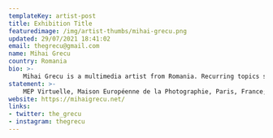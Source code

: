 ```yaml
---
templateKey: artist-post
title: Exhibition Title
featuredimage: /img/artist-thumbs/mihai-grecu.png
updated: 29/07/2021 18:41:02
email: thegrecu@gmail.com
name: Mihai Grecu
country: Romania
bio: >-
    Mihai Grecu is a multimedia artist from Romania. Recurring topics such as environment, new technologies and dystopia articulate a complex and mysterious universe of moving images and glimpses of an alternate present. They are dreamlike visions of elements from a parallel reality taking over the landscape, but they are also symbols of a mysterious environmental crisis.
statement: >-
    MEP Virtuelle, Maison Européenne de la Photographie, Paris, France; Tribeca International Film Festival; « Dans la nuit, des images » Grand Palais, Paris, France ;“Mayfair Art Weekend Showreel”, London; I SEE YOU - Kunsthalle Detroit, Detroit, MI Digital Life, USA; Rotterdam Film Festival; Clermont Ferrand International Film Festival award; etc
website: https://mihaigrecu.net/
links: 
- twitter: the_grecu
- instagram: thegrecu
---
```

